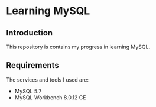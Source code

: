 # Learning MySQL

## Introduction

This repository is contains my progress in learning MySQL.

## Requirements

The services and tools I used are:

* MySQL 5.7
* MySQL Workbench 8.0.12 CE